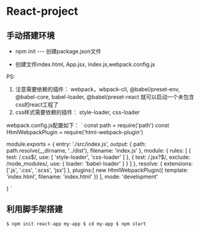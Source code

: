 # React-project
## 手动搭建环境
+ npm init --- 创建package.json文件

+ 创建文件index.html, App.jsx, index.js,webpack.config.js

PS: 
1. 注意需要依赖的插件： webpack，wbpack-cli, @babel/preset-env, @babel-core, babel-loader, @babel/preset-react
就可以启动一个未包含css的react工程了
2. css样式需要依赖的插件： style-loader, css-loader

webpack.config.js配置如下：
`
const path = require('path')
const HtmlWebpackPlugin = require('html-webpack-plugin')

module.exports = {
  entry: './src/index.js',
  output: {
    path: path.resolve(__dirname, '../dist'),
    filename: 'index.js'
  },
  module: {
    rules: [
      {
        test: /\.css$/,
        use: [
          'style-loader',
          'css-loader'
        ]
      },
      {
        test: /\.jsx?$/,
        exclude: /node_modules/,
        use: {
          loader: 'babel-loader'
        }
      }
    ]
  },
  resolve: {
    extensions: ['.js', '.css', '.scss', 'jsx']
  },
  plugins:[
    new HtmlWebpackPlugin({
      template: 'index.html',
      filename: 'index.html'
    })
  ],
  mode: 'development'
  
}
`
## 利用脚手架搭建
`
$ npm init react-app my-app
$ cd my-app
$ npm start
`
